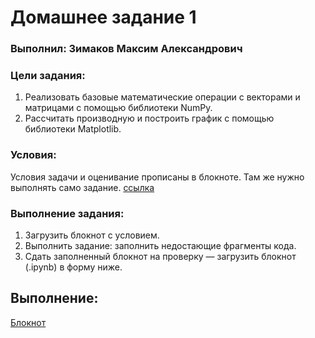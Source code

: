 # Домашнее задание 1

### Выполнил: Зимаков Максим Александрович
### Цели задания:
1. Реализовать базовые математические операции с векторами и матрицами с помощью библиотеки NumPy.
2. Рассчитать производную и построить график с помощью библиотеки Matplotlib.

### Условия:

Условия задачи и оценивание прописаны в блокноте. Там же нужно выполнять само задание. [ссылка](https://lms-cdn.skillfactory.ru/assets/courseware/v1/493876f081c2e782fa5489cfcea77e25/asset-v1:Skillfactory+MFTIDS-2sem+2025+type@asset+block/Lecture_01_assignments_2024.ipynb)

### Выполнение задания:
1. Загрузить блокнот с условием.
2. Выполнить задание: заполнить недостающие фрагменты кода.
3. Сдать заполненный блокнот на проверку — загрузить блокнот (.ipynb) в форму ниже.

## Выполнение:
[Блокнот](https://github.com/Max-Zima/mipt-machine-learning-basics/blob/master/Домашнее%20задание%201/Lecture_01_assignments_2024.ipynb) 

